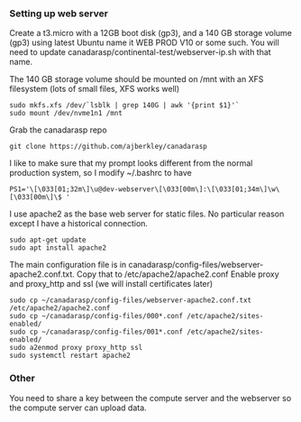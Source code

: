 ### Setting up web server

Create a t3.micro with a 12GB boot disk (gp3), and a 140 GB storage volume (gp3) using latest Ubuntu name it WEB PROD V10 or some such.
You will need to update canadarasp/continental-test/webserver-ip.sh with that name.

The 140 GB storage volume should be mounted on /mnt with an XFS filesystem (lots of small files, XFS works well)

```
sudo mkfs.xfs /dev/`lsblk | grep 140G | awk '{print $1}'`
sudo mount /dev/nvme1n1 /mnt
```

Grab the canadarasp repo

```
git clone https://github.com/ajberkley/canadarasp
```

I like to make sure that my prompt looks different from the normal production system, so I modify ~/.bashrc to have
```
PS1='\[\033[01;32m\]\u@dev-webserver\[\033[00m\]:\[\033[01;34m\]\w\[\033[00m\]\$ '
```

I use apache2 as the base web server for static files.  No particular reason except I have a historical connection.

```
sudo apt-get update
sudo apt install apache2
```

The main configuration file is in canadarasp/config-files/webserver-apache2.conf.txt.  Copy that to /etc/apache2/apache2.conf
Enable proxy and proxy_http and ssl (we will install certificates later)
```
sudo cp ~/canadarasp/config-files/webserver-apache2.conf.txt /etc/apache2/apache2.conf
sudo cp ~/canadarasp/config-files/000*.conf /etc/apache2/sites-enabled/
sudo cp ~/canadarasp/config-files/001*.conf /etc/apache2/sites-enabled/
sudo a2enmod proxy proxy_http ssl
sudo systemctl restart apache2
```

### Other

You need to share a key between the compute server and the webserver so the compute server can upload data.
